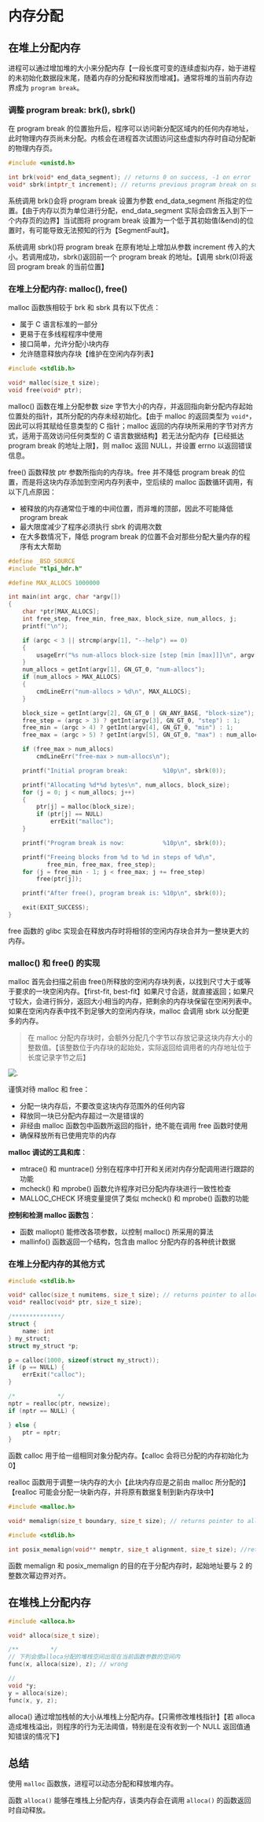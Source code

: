 # 内存分配

## 在堆上分配内存

进程可以通过增加堆的大小来分配内存【一段长度可变的连续虚拟内存，始于进程的未初始化数据段末尾，随着内存的分配和释放而增减】。通常将堆的当前内存边界成为 `program break`。

### 调整 program break: brk(), sbrk()

在 program break 的位置抬升后，程序可以访问新分配区域内的任何内存地址，此时物理内存页尚未分配。内核会在进程首次试图访问这些虚拟内存时自动分配新的物理内存页。

```c
#include <unistd.h>

int brk(void* end_data_segment); // returns 0 on success, -1 on error
void* sbrk(intptr_t increment); // returns previous program break on success, or (void*) -1 on error
```

系统调用 brk()会将 program break 设置为参数 end_data_segment 所指定的位置。【由于内存以页为单位进行分配，end_data_segment 实际会四舍五入到下一个内存页的边界】当试图将 program break 设置为一个低于其初始值(&end)的位置时，有可能导致无法预知的行为【SegmentFault】。

系统调用 sbrk()将 program break 在原有地址上增加从参数 increment 传入的大小。若调用成功，sbrk()返回前一个 program break 的地址。【调用 sbrk(0)将返回 program break 的当前位置】

### 在堆上分配内存: malloc(), free()

malloc 函数族相较于 brk 和 sbrk 具有以下优点：

- 属于 C 语言标准的一部分
- 更易于在多线程程序中使用
- 接口简单，允许分配小块内存
- 允许随意释放内存块【维护在空闲内存列表】

```c
#include <stdlib.h>

void* malloc(size_t size);
void free(void* ptr);
```

malloc() 函数在堆上分配参数 size 字节大小的内存，并返回指向新分配内存起始位置处的指针，其所分配的内存未经初始化。【由于 malloc 的返回类型为 `void*`，因此可以将其赋给任意类型的 C 指针；malloc 返回的内存块所采用的字节对齐方式，适用于高效访问任何类型的 C 语言数据结构】若无法分配内存【已经抵达 program break 的地址上限】，则 malloc 返回 NULL，并设置 errno 以返回错误信息。

free() 函数释放 ptr 参数所指向的内存块。free 并不降低 program break 的位置，而是将这块内存添加到空闲内存列表中，空后续的 malloc 函数循环调用，有以下几点原因：

- 被释放的内存通常位于堆的中间位置，而非堆的顶部，因此不可能降低 program break
- 最大限度减少了程序必须执行 sbrk 的调用次数
- 在大多数情况下，降低 program break 的位置不会对那些分配大量内存的程序有太大帮助

```c
#define _BSD_SOURCE
#include "tlpi_hdr.h"

#define MAX_ALLOCS 1000000

int main(int argc, char *argv[])
{
    char *ptr[MAX_ALLOCS];
    int free_step, free_min, free_max, block_size, num_allocs, j;
    printf("\n");

    if (argc < 3 || strcmp(argv[1], "--help") == 0)
    {
        usageErr("%s num-allocs block-size [step [min [max]]]\n", argv[0]);
    }
    num_allocs = getInt(argv[1], GN_GT_0, "num-allocs");
    if (num_allocs > MAX_ALLOCS)
    {
        cmdLineErr("num-allocs > %d\n", MAX_ALLOCS);
    }

    block_size = getInt(argv[2], GN_GT_0 | GN_ANY_BASE, "block-size");
    free_step = (argc > 3) ? getInt(argv[3], GN_GT_0, "step") : 1;
    free_min = (argc > 4) ? getInt(argv[4], GN_GT_0, "min") : 1;
    free_max = (argc > 5) ? getInt(argv[5], GN_GT_0, "max") : num_allocs;

    if (free_max > num_allocs)
        cmdLineErr("free-max > num-allocs\n");

    printf("Initial program break:          %10p\n", sbrk(0));

    printf("Allocating %d*%d bytes\n", num_allocs, block_size);
    for (j = 0; j < num_allocs; j++)
    {
        ptr[j] = malloc(block_size);
        if (ptr[j] == NULL)
            errExit("malloc");
    }

    printf("Program break is now:           %10p\n", sbrk(0));

    printf("Freeing blocks from %d to %d in steps of %d\n",
           free_min, free_max, free_step);
    for (j = free_min - 1; j < free_max; j += free_step)
        free(ptr[j]);

    printf("After free(), program break is: %10p\n", sbrk(0));

    exit(EXIT_SUCCESS);
}
```

free 函数的 glibc 实现会在释放内存时将相邻的空闲内存块合并为一整块更大的内存。

### malloc() 和 free() 的实现

malloc 首先会扫描之前由 free()所释放的空闲内存块列表，以找到尺寸大于或等于要求的一块空闲内存。【first-fit, best-fit】如果尺寸合适，就直接返回；如果尺寸较大，会进行拆分，返回大小相当的内存，把剩余的内存块保留在空闲列表中。如果在空闲内存表中找不到足够大的空闲内存块，malloc 会调用 sbrk 以分配更多的内存。

> 在 malloc 分配内存块时，会额外分配几个字节以存放记录这块内存大小的整数值。【该整数位于内存块的起始处，实际返回给调用者的内存地址位于长度记录字节之后】

![.](resource/free-memory-list.svg)

谨慎对待 malloc 和 free：

- 分配一块内存后，不要改变这块内存范围外的任何内容
- 释放同一块已分配内存超过一次是错误的
- 非经由 malloc 函数包中函数所返回的指针，绝不能在调用 free 函数时使用
- 确保释放所有已使用完毕的内存

**malloc 调试的工具和库**：

- mtrace() 和 muntrace() 分别在程序中打开和关闭对内存分配调用进行跟踪的功能
- mcheck() 和 mprobe() 函数允许程序对已分配内存块进行一致性检查
- MALLOC_CHECK 环境变量提供了类似 mcheck() 和 mprobe() 函数的功能

**控制和检测 malloc 函数包**：

- 函数 mallopt() 能修改各项参数，以控制 malloc() 所采用的算法
- mallinfo() 函数返回一个结构，包含由 malloc 分配内存的各种统计数据

### 在堆上分配内存的其他方式

```c
#include <stdlib.h>

void* calloc(size_t numitems, size_t size); // returns pointer to allocated memory on success, or NULL on error
void* realloc(void* ptr, size_t size);

/**************/
struct {
    name: int
} my_struct;
struct my_struct *p;

p = calloc(1000, sizeof(struct my_struct));
if (p == NULL) {
    errExit("calloc");
}

/*            */
nptr = realloc(ptr, newsize);
if (nptr == NULL) {

} else {
    ptr = nptr;
}
```

函数 calloc 用于给一组相同对象分配内存。【calloc 会将已分配的内存初始化为 0】

realloc 函数用于调整一块内存的大小【此块内存应是之前由 malloc 所分配的】【realloc 可能会分配一块新内存，并将原有数据复制到新内存块中】

```c
#include <malloc.h>

void* memalign(size_t boundary, size_t size); // returns pointer to allocated memory on success, or NULL on error

#include <stdlib.h>

int posix_memalign(void** memptr, size_t alignment, size_t size); //returns 0 on success, or a positive error number on error
```

函数 memalign 和 posix_memalign 的目的在于分配内存时，起始地址要与 2 的整数次幂边界对齐。

## 在堆栈上分配内存

```c
#include <alloca.h>

void* alloca(size_t size);

/**         */
// 下列会使alloca分配的堆栈空间出现在当前函数参数的空间内
func(x, alloca(size), z); // wrong

//
void *y;
y = alloca(size);
func(x, y, z);
```

alloca() 通过增加栈帧的大小从堆栈上分配内存。【只需修改堆栈指针】【若 alloca 造成堆栈溢出，则程序的行为无法阈值，特别是在没有收到一个 NULL 返回值通知错误的情况下】

## 总结

使用 `malloc` 函数族，进程可以动态分配和释放堆内存。

函数 `alloca()` 能够在堆栈上分配内存，该类内存会在调用 `alloca()` 的函数返回时自动释放。
